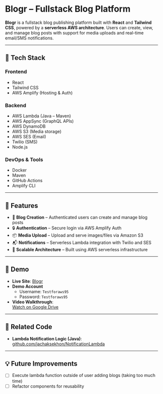 # Blogr – Fullstack Blog Platform

**Blogr** is a fullstack blog publishing platform built with **React** and **Tailwind CSS**, powered by a **serverless AWS architecture**. Users can create, view, and manage blog posts with support for media uploads and real-time email/SMS notifications.

---

## 🔧 Tech Stack

### Frontend
- React
- Tailwind CSS
- AWS Amplify (Hosting & Auth)

### Backend
- AWS Lambda (Java – Maven)
- AWS AppSync (GraphQL APIs)
- AWS DynamoDB
- AWS S3 (Media storage)
- AWS SES (Email)
- Twilio (SMS)
- Node.js

### DevOps & Tools
- Docker
- Maven
- GitHub Actions
- Amplify CLI

---

## 🔑 Features

- 📝 **Blog Creation** – Authenticated users can create and manage blog posts
- 🔒 **Authentication** – Secure login via AWS Amplify Auth
- 📦 **Media Upload** – Upload and serve images/files via Amazon S3
- 📬 **Notifications** – Serverless Lambda integration with Twilio and SES
- 🚀 **Scalable Architecture** – Built using AWS serverless infrastructure

---

## 🚀 Demo

- **Live Site**: [Blogr]([https://your-app-url-here](https://master.d3rmuxe1kj9gm3.amplifyapp.com/))
- **Demo Account**  
  - Username: `Testforaws95`  
  - Password: `Testforaws95`
- **Video Walkthrough**:  
  [Watch on Google Drive](https://drive.google.com/file/d/1WkjOYX9GyMAu05sgYkfyTTnHCgN_jhgZ/view?usp=sharing)

---

## 📂 Related Code

- **Lambda Notification Logic (Java)**:  
  [github.com/jachaksekhon/NotificationLambda](https://github.com/jachaksekhon/NotificationLambda)

---

## 💡 Future Improvements

- [ ] Execute lambda function outside of user adding blogs (taking too much time)
- [ ] Refactor components for reusability
